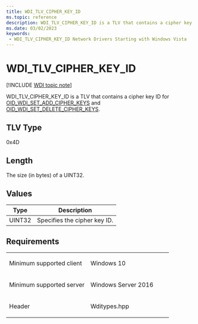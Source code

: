 ```yaml
---
title: WDI_TLV_CIPHER_KEY_ID
ms.topic: reference
description: WDI_TLV_CIPHER_KEY_ID is a TLV that contains a cipher key ID for OID_WDI_SET_ADD_CIPHER_KEYS and OID_WDI_SET_DELETE_CIPHER_KEYS.
ms.date: 03/02/2023
keywords:
 - WDI_TLV_CIPHER_KEY_ID Network Drivers Starting with Windows Vista
---
```


# WDI\_TLV\_CIPHER\_KEY\_ID

[!INCLUDE [WDI topic note](../includes/wdi-version-warning.md)]


WDI\_TLV\_CIPHER\_KEY\_ID is a TLV that contains a cipher key ID for [OID\_WDI\_SET\_ADD\_CIPHER\_KEYS](./oid-wdi-set-add-cipher-keys.md) and [OID\_WDI\_SET\_DELETE\_CIPHER\_KEYS](./oid-wdi-set-delete-cipher-keys.md).

## TLV Type


0x4D

## Length


The size (in bytes) of a UINT32.

## Values


| Type   | Description                  |
|--------|------------------------------|
| UINT32 | Specifies the cipher key ID. |

 

## Requirements

<table>
<colgroup>
<col width="50%" />
<col width="50%" />
</colgroup>
<tbody>
<tr class="odd">
<td><p>Minimum supported client</p></td>
<td><p>Windows 10</p></td>
</tr>
<tr class="even">
<td><p>Minimum supported server</p></td>
<td><p>Windows Server 2016</p></td>
</tr>
<tr class="odd">
<td><p>Header</p></td>
<td>Wditypes.hpp</td>
</tr>
</tbody>
</table>

 

